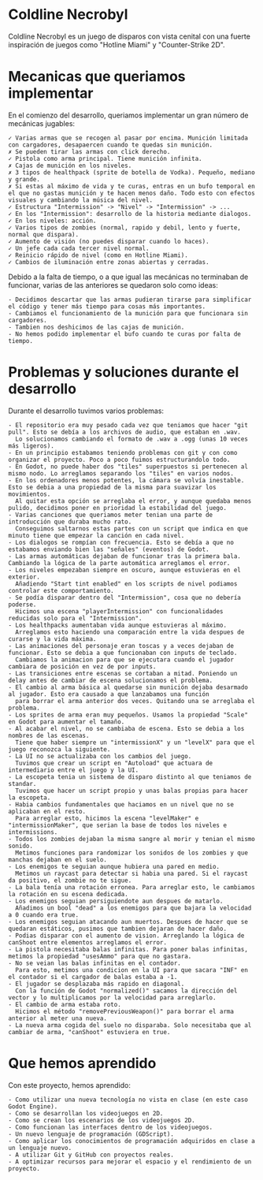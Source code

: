 # Coldline Necrobyl
Coldline Necrobyl es un juego de disparos con vista cenital con una fuerte inspiración de juegos como "Hotline Miami" y "Counter-Strike 2D".

# Mecanicas que queriamos implementar
En el comienzo del desarrollo, queriamos implementar un gran número de mecánicas jugables:

    ✓ Varias armas que se recogen al pasar por encima. Munición limitada con cargadores, desapaercen cuando te quedas sin munición.
    ✗ Se pueden tirar las armas con click derecho.
    ✓ Pistola como arma principal. Tiene munición infinita.
    ✗ Cajas de munición en los niveles.
    ✗ 3 tipos de healthpack (sprite de botella de Vodka). Pequeño, mediano y grande.
    ✗ Si estas al máximo de vida y te curas, entras en un bufo temporal en el que no gastas munición y te hacen menos daño. Todo esto con efectos visuales y cambiando la música del nivel.
    ✓ Estructura "Intermission" -> "Nivel" -> "Intermission" -> ...
    ✓ En los "Intermission": desarrollo de la historia mediante dialogos.
    ✓ En los niveles: acción.
    ✓ Varios tipos de zombies (normal, rapido y debil, lento y fuerte, normal que dispara).
    ✓ Aumento de visión (no puedes disparar cuando lo haces).
    ✓ Un jefe cada cada tercer nivel normal.
    ✓ Reinicio rápido de nivel (como en Hotline Miami).
    ✓ Cambios de iluminación entre zonas abiertas y cerradas.
    
Debido a la falta de tiempo, o a que igual las mecánicas no terminaban de funcionar, varias de las anteriores se quedaron solo como ideas:

    - Decidimos descartar que las armas pudieran tirarse para simplificar el código y tener más tiempo para cosas más importantes.
    - Cambiamos el funcionamiento de la munición para que funcionara sin cargadores.
    - Tambien nos deshicimos de las cajas de munición.
    - No hemos podido implementar el bufo cuando te curas por falta de tiempo.
    
# Problemas y soluciones durante el desarrollo
Durante el desarrollo tuvimos varios problemas:

    - El repositorio era muy pesado cada vez que teniamos que hacer "git pull". Esto se debía a los archivos de audio, que estaban en .wav. 
      Lo solucionamos cambiando el formato de .wav a .ogg (unas 10 veces más ligeros).
    - En un principio estabamos teniendo problemas con git y con como organizar el proyecto. Poco a poco fuimos estructurandolo todo.
    - En Godot, no puede haber dos "tiles" superpuestos si pertenecen al mismo nodo. Lo arreglamos separando los "tiles" en varios nodos.
    - En los ordenadores menos potentes, la cámara se volvía inestable. Esto se debia a una propiedad de la misma para suavizar los movimientos.
      Al quitar esta opción se arreglaba el error, y aunque quedaba menos pulido, decidimos poner en prioridad la estabilidad del juego.
    - Varias canciones que queriamos meter tenian una parte de introducción que duraba mucho rato.
      Conseguimos saltarnos estas partes con un script que indica en que minuto tiene que empezar la canción en cada nivel.
    - Los dialogos se rompían con frecuencia. Esto se debía a que no estabamos enviando bien las "señales" (eventos) de Godot.
    - Las armas automáticas dejaban de funcionar tras la primera bala. Cambiando la lógica de la parte automática arreglamos el error.
    - Los niveles empezaban siempre en oscuro, aunque estuvieras en el exterior.
      Añadiendo "Start tint enabled" en los scripts de nivel podiamos controlar este comportamiento.
    - Se podía disparar dentro del "Intermission", cosa que no debería poderse.
      Hicimos una escena "playerIntermission" con funcionalidades reducidas solo para el "Intermission".
    - Los healthpacks aumentaban vida aunque estuvieras al máximo.
      Arreglamos esto haciendo una comparación entre la vida despues de curarse y la vida máxima.
    - Las animaciones del personaje eran toscas y a veces dejaban de funcionar. Esto se debia a que funcionaban con inputs de teclado.
      Cambiamos la animacion para que se ejecutara cuando el jugador cambiara de posición en vez de por inputs.
    - Las transiciones entre escenas se cortaban a mitad. Poniendo un delay antes de cambiar de escena solucionamos el problema.
    - El cambio al arma básica al quedarse sin munición dejaba desarmado al jugador. Esto era causado a que lanzabamos una función
      para borrar el arma anterior dos veces. Quitando una se arreglaba el problema.
    - Los sprites de arma eran muy pequeños. Usamos la propiedad "Scale" en Godot para aumentar el tamaño.
    - Al acabar el nivel, no se cambiaba de escena. Esto se debia a los nombres de las escenas.
      Tiene que haber siempre un "intermissionX" y un "levelX" para que el juego reconozca la siguiente.
    - La UI no se actualizaba con los cambios del juego. 
      Tuvimos que crear un script en "Autoload" que actuara de intermediario entre el juego y la UI.
    - La escopeta tenia un sistema de disparo distinto al que teniamos de standar.
      Tuvimos que hacer un script propio y unas balas propias para hacer la escopeta.
    - Habia cambios fundamentales que haciamos en un nivel que no se aplicaban en el resto.
      Para arreglar esto, hicimos la escena "levelMaker" e "intermissionMaker", que serian la base de todos los niveles e intermissions.
    - Todos los zombies dejaban la misma sangre al morir y tenian el mismo sonido.
      Metimos funciones para randomizar los sonidos de los zombies y que manchas dejaban en el suelo.
    - Los enemigos te seguian aunque hubiera una pared en medio.
      Metimos un raycast para detectar si habia una pared. Si el raycast da positivo, el zombie no te sigue.
    - La bala tenía una rotación erronea. Para arreglar esto, le cambiamos la rotación en su escena dedicada.
    - Los enemigos seguian persiguiendote aun despues de matarlo.
      Añadimos un bool "dead" a los enemigos para que bajara la velocidad a 0 cuando era true.
    - Los enemigos seguian atacando aun muertos. Despues de hacer que se quedaran estáticos, pusimos que tambien dejaran de hacer daño.
    - Podias disparar con el aumento de vision. Arreglando la lógica de canShoot entre elementos arreglamos el error.
    - La pistola necesitaba balas infinitas. Para poner balas infinitas, metimos la propiedad "usesAmmo" para que no gastara.
    - No se veian las balas infinitas en el contador.
      Para esto, metimos una condicion en la UI para que sacara "INF" en el contador si el cargador de balas estaba a -1.
    - El jugador se desplazaba más rapido en diagonal. 
      Con la función de Godot "normalized()" sacamos la dirección del vector y lo multiplicamos por la velocidad para arreglarlo.
    - El cambio de arma estaba roto.
      Hicimos el método "removePreviousWeapon()" para borrar el arma anterior al meter una nueva.
    - La nueva arma cogida del suelo no disparaba. Solo necesitaba que al cambiar de arma, "canShoot" estuviera en true.

# Que hemos aprendido
Con este proyecto, hemos aprendido:

    - Como utilizar una nueva tecnología no vista en clase (en este caso Godot Engine).
    - Como se desarrollan los videojuegos en 2D.
    - Como se crean los escenarios de los videojuegos 2D.
    - Como funcionan las interfaces dentro de los videojuegos.
    - Un nuevo lenguaje de programación (GDScript).
    - Como aplicar los conocimientos de programación adquiridos en clase a un lenguaje nuevo.
    - A utilizar Git y GitHub con proyectos reales.
    - A optimizar recursos para mejorar el espacio y el rendimiento de un proyecto.
      
